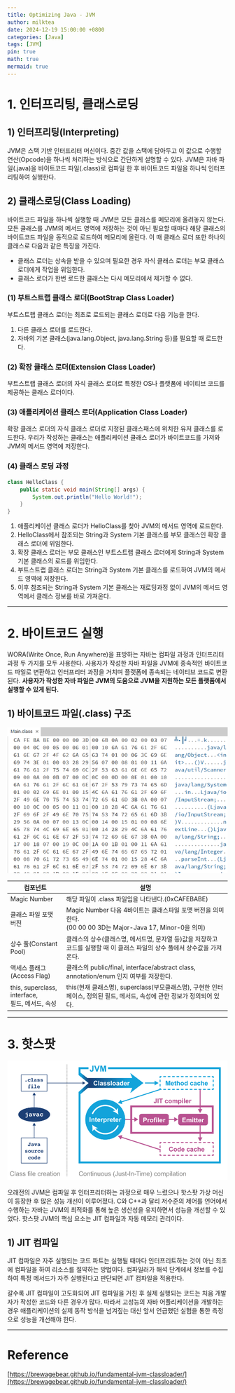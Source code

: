 ```yaml
---
title: Optimizing Java - JVM
author: milktea
date: 2024-12-19 15:00:00 +0800
categories: [Java]
tags: [JVM]
pin: true
math: true
mermaid: true
---
```


# 1. 인터프리팅, 클래스로딩

## 1) 인터프리팅(Interpreting)

JVM은 스택 기반 인터프리터 머신이다. 
중간 값을 스택에 담아두고 이 값으로 수행할 연산(Opcode)을 하나씩 처리하는 방식으로 간단하게 설명할 수 있다.
JVM은 자바 파일(.java)을 바이트코드 파일(.class)로 컴파일 한 후 바이트코드 파일을 하나씩 인터프리팅하여 실행한다.

## 2) 클래스로딩(Class Loading)

바이트코드 파일을 하나씩 실행할 때 JVM은 모든 클래스를 메모리에 올려놓지 않는다.
모든 클래스를 JVM의 메서드 영역에 저장하는 것이 아닌 필요할 때마다 해당 클래스의 바이트코드 파일을 동적으로 로드하여 메모리에 올린다.
이 때 클래스 로더 또한 하나의 클래스로 다음과 같은 특징을 가진다.

- 클래스 로더는 상속을 받을 수 있으며 필요한 경우 자식 클래스 로더는 부모 클래스 로더에게 작업을 위임한다.
- 클래스 로더가 한번 로드한 클래스는 다시 메모리에서 제거할 수 없다.

### (1) 부트스트랩 클래스 로더(BootStrap Class Loader)

부트스트랩 클래스 로더는 최초로 로드되는 클래스 로더로 다음 기능을 한다.

1. 다른 클래스 로더를 로드한다.
2. 자바의 기본 클래스(java.lang.Object, java.lang.String 등)를 필요할 때 로드한다.

### (2) 확장 클래스 로더(Extension Class Loader)

부트스트랩 클래스 로더의 자식 클래스 로더로 특정한 OS나 플랫폼에 네이티브 코드를 제공하는 클래스 로더이다.

### (3) 애플리케이션 클래스 로더(Application Class Loader)

확장 클래스 로더의 자식 클래스 로더로 지정된 클래스패스에 위치한 유저 클래스를 로드한다.
우리가 작성하는 클래스는 애플리케이션 클래스 로더가 바이트코드를 가져와 JVM의 메서드 영역에 저장한다.

### (4) 클래스 로딩 과정

```java
class HelloClass {
    public static void main(String[] args) {
        System.out.println("Hello World!");
    }
}
```

1. 애플리케이션 클래스 로더가 HelloClass를 찾아 JVM의 메서드 영역에 로드한다.
2. HelloClass에서 참조되는 String과 System 기본 클래스를 부모 클래스인 확장 클래스 로더에 위임한다.
3. 확장 클래스 로더는 부모 클래스인 부트스트랩 클래스 로더에게 String과 System 기본 클래스의 로드를 위임한다.
4. 부트스트랩 클래스 로더는 String과 System 기본 클래스를 로드하여 JVM의 메서드 영역에 저장한다.
5. 이후 참조되는 String과 System 기본 클래스는 재로딩과정 없이 JVM의 메서드 영역에서 클래스 정보를 바로 가져온다.

---

# 2. 바이트코드 실행

WORA(Write Once, Run Anywhere)을 표방하는 자바는 컴파일 과정과 인터프리터 과정 두 가지를 모두 사용한다.
사용자가 작성한 자바 파일을 JVM에 종속적인 바이트코드 파일로 변환하고 인터프리터 과정을 거치며 플랫폼에 종속되는 네이티브 코드로 변환된다.
**사용자가 작성한 자바 파일은 JVM의 도움으로 JVM을 지원하는 모든 플랫폼에서 실행할 수 있게 된다.**

## 1) 바이트코드 파일(.class) 구조

![img_4.png](/assets/img/posts/cs/java/img_4.png)

| 컴포넌트                                          | 설명                                                                                    |
|-----------------------------------------------|---------------------------------------------------------------------------------------|
| Magic Number                                  | 해당 파일이 .class 파일임을 나타낸다.(0xCAFEBABE)                                                  |
| 클래스 파일 포맷 버전                                  | Magic Number 다음 4바이트는 클래스파일 포맷 버전을 의미한다.<br/>(00 00 00 3D는 Major-Java 17, Minor-0을 의미) |
| 상수 풀(Constant Pool)                           | 클래스의 상수(클래스명, 메서드명, 문자열 등)값을 저장하고 코드를 실행할 때 이 클래스 파일의 상수 풀에서 상수값을 가져온다.               |
| 액세스 플래그(Access Flag)                          | 클래스의 public/final, interface/abstract class, annotation/enum 인지 여부를 저장한다.             |
| this, superclass, interface,<br/> 필드, 메서드, 속성 | this(현재 클래스명), superclass(부모클래스명), 구현한 인터페이스, 정의된 필드, 메서드, 속성에 관한 정보가 정의되어 있다.        |

---

# 3. 핫스팟

![img_5.png](/assets/img/posts/cs/java/img_5.png)

오래전의 JVM은 컴파일 후 인터프리터하는 과정으로 매우 느렸으나 핫스팟 가상 머신이 등장한 후 많은 성능 개선이 이루어졌다.
C와 C++과 달리 저수준의 제어를 언어에서 수행하는 자바는 JVM의 최적화를 통해 높은 생산성을 유지하면서 성능을 개선할 수 있었다.
핫스팟 JVM의 핵심 요소는 JIT 컴파일과 자동 메모리 관리이다.

## 1) JIT 컴파일

JIT 컴파일은 자주 실행되는 코드 파트는 실행될 때마다 인터프리트하는 것이 아닌 최초에 컴파일을 하여 리소스를 절약하는 방법이다.
컴파일러가 해석 단계에서 정보를 수집하여 특정 메서드가 자주 실행된다고 판단되면 JIT 컴파일을 적용한다.

갈수록 JIT 컴파일이 고도화되어 JIT 컴파일을 거친 후 실제 실행되는 코드는 처음 개발자가 작성한 코드와 다른 경우가 많다.
따라서 고성능의 자바 어플리케이션을 개발하는 경우 애플리케이션의 실제 동작 방식을 넘겨짚는 대신 앞서 언급했던 실험을 통한 측정으로 성능을 개선해야 한다.

---

# Reference

[https://brewagebear.github.io/fundamental-jvm-classloader/](https://brewagebear.github.io/fundamental-jvm-classloader/)
